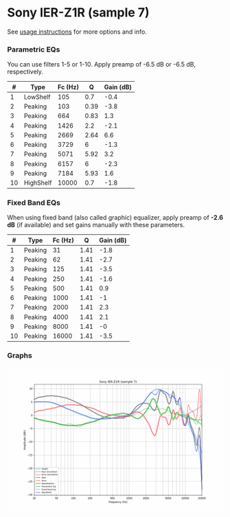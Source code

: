 # Sony IER-Z1R (sample 7)
See [usage instructions](https://github.com/jaakkopasanen/AutoEq#usage) for more options and info.

### Parametric EQs
You can use filters 1-5 or 1-10. Apply preamp of -6.5 dB or -6.5 dB, respectively.

|   # | Type      |   Fc (Hz) |    Q |   Gain (dB) |
|-----|-----------|-----------|------|-------------|
|   1 | LowShelf  |       105 | 0.7  |        -0.4 |
|   2 | Peaking   |       103 | 0.39 |        -3.8 |
|   3 | Peaking   |       664 | 0.83 |         1.3 |
|   4 | Peaking   |      1426 | 2.2  |        -2.1 |
|   5 | Peaking   |      2669 | 2.64 |         6.6 |
|   6 | Peaking   |      3729 | 6    |        -1.3 |
|   7 | Peaking   |      5071 | 5.92 |         3.2 |
|   8 | Peaking   |      6157 | 6    |        -2.3 |
|   9 | Peaking   |      7184 | 5.93 |         1.6 |
|  10 | HighShelf |     10000 | 0.7  |        -1.8 |

### Fixed Band EQs
When using fixed band (also called graphic) equalizer, apply preamp of **-2.6 dB** (if available) and set gains manually with these parameters.

|   # | Type    |   Fc (Hz) |    Q |   Gain (dB) |
|-----|---------|-----------|------|-------------|
|   1 | Peaking |        31 | 1.41 |        -1.8 |
|   2 | Peaking |        62 | 1.41 |        -2.7 |
|   3 | Peaking |       125 | 1.41 |        -3.5 |
|   4 | Peaking |       250 | 1.41 |        -1.6 |
|   5 | Peaking |       500 | 1.41 |         0.9 |
|   6 | Peaking |      1000 | 1.41 |        -1   |
|   7 | Peaking |      2000 | 1.41 |         2.3 |
|   8 | Peaking |      4000 | 1.41 |         2.1 |
|   9 | Peaking |      8000 | 1.41 |        -0   |
|  10 | Peaking |     16000 | 1.41 |        -3.5 |

### Graphs
![](./Sony%20IER-Z1R%20(sample%207).png)
